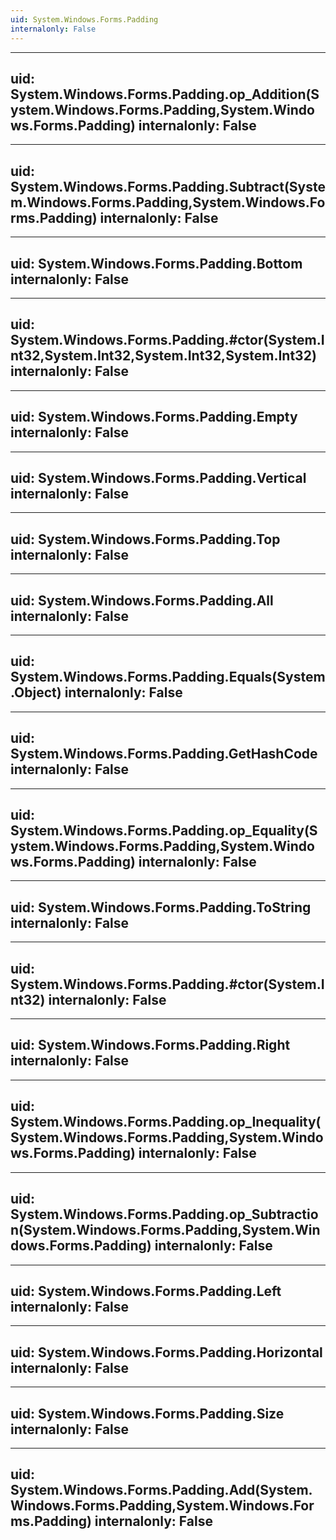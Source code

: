 ```yaml
---
uid: System.Windows.Forms.Padding
internalonly: False
---
```


---
uid: System.Windows.Forms.Padding.op_Addition(System.Windows.Forms.Padding,System.Windows.Forms.Padding)
internalonly: False
---

---
uid: System.Windows.Forms.Padding.Subtract(System.Windows.Forms.Padding,System.Windows.Forms.Padding)
internalonly: False
---

---
uid: System.Windows.Forms.Padding.Bottom
internalonly: False
---

---
uid: System.Windows.Forms.Padding.#ctor(System.Int32,System.Int32,System.Int32,System.Int32)
internalonly: False
---

---
uid: System.Windows.Forms.Padding.Empty
internalonly: False
---

---
uid: System.Windows.Forms.Padding.Vertical
internalonly: False
---

---
uid: System.Windows.Forms.Padding.Top
internalonly: False
---

---
uid: System.Windows.Forms.Padding.All
internalonly: False
---

---
uid: System.Windows.Forms.Padding.Equals(System.Object)
internalonly: False
---

---
uid: System.Windows.Forms.Padding.GetHashCode
internalonly: False
---

---
uid: System.Windows.Forms.Padding.op_Equality(System.Windows.Forms.Padding,System.Windows.Forms.Padding)
internalonly: False
---

---
uid: System.Windows.Forms.Padding.ToString
internalonly: False
---

---
uid: System.Windows.Forms.Padding.#ctor(System.Int32)
internalonly: False
---

---
uid: System.Windows.Forms.Padding.Right
internalonly: False
---

---
uid: System.Windows.Forms.Padding.op_Inequality(System.Windows.Forms.Padding,System.Windows.Forms.Padding)
internalonly: False
---

---
uid: System.Windows.Forms.Padding.op_Subtraction(System.Windows.Forms.Padding,System.Windows.Forms.Padding)
internalonly: False
---

---
uid: System.Windows.Forms.Padding.Left
internalonly: False
---

---
uid: System.Windows.Forms.Padding.Horizontal
internalonly: False
---

---
uid: System.Windows.Forms.Padding.Size
internalonly: False
---

---
uid: System.Windows.Forms.Padding.Add(System.Windows.Forms.Padding,System.Windows.Forms.Padding)
internalonly: False
---

